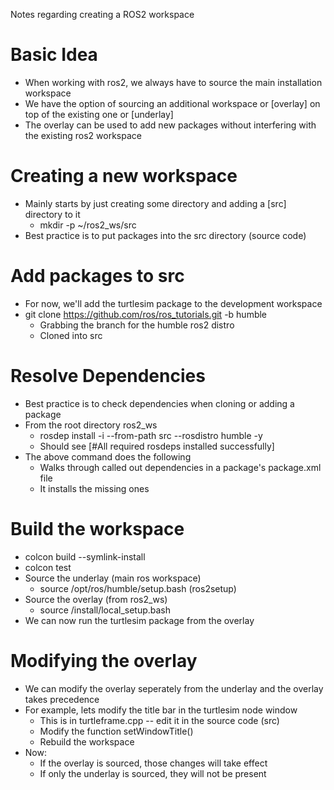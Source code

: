 Notes regarding creating a ROS2 workspace

# Basic Idea
- When working with ros2, we always have to source the main installation workspace
- We have the option of sourcing an additional workspace or [overlay] on top of the existing one or [underlay]
- The overlay can be used to add new packages without interfering with the existing ros2 workspace

# Creating a new workspace
- Mainly starts by just creating some directory and adding a [src] directory to it
	- mkdir -p ~/ros2_ws/src
- Best practice is to put packages into the src directory (source code)

# Add packages to src
- For now, we'll add the turtlesim package to the development workspace
- git clone https://github.com/ros/ros_tutorials.git -b humble
	- Grabbing the branch for the humble ros2 distro
	- Cloned into src

# Resolve Dependencies
- Best practice is to check dependencies when cloning or adding a package
- From the root directory ros2_ws
	- rosdep install -i --from-path src --rosdistro humble -y
	- Should see [#All required rosdeps installed successfully]
- The above command does the following
	- Walks through called out dependencies in a package's package.xml file
	- It installs the missing ones

# Build the workspace
- colcon build --symlink-install
- colcon test
- Source the underlay (main ros workspace) 
	- source /opt/ros/humble/setup.bash (ros2setup)
- Source the overlay (from ros2_ws)
	- source /install/local_setup.bash
- We can now run the turtlesim package from the overlay

# Modifying the overlay
- We can modify the overlay seperately from the underlay and the overlay takes precedence
- For example, lets modify the title bar in the turtlesim node window
	- This is in turtleframe.cpp -- edit it in the source code (src)
	- Modify the function setWindowTitle()
	- Rebuild the workspace
- Now: 
	- If the overlay is sourced, those changes will take effect
	- If only the underlay is sourced, they will not be present








